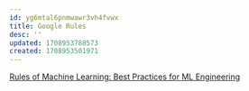 ```yaml
---
id: yg6mtal6pnmwawr3vh4fvwx
title: Google Rules
desc: ''
updated: 1708953788573
created: 1708953501971
---
```


[Rules of Machine Learning: Best Practices for ML Engineering](https://developers.google.com/machine-learning/guides/rules-of-ml)

